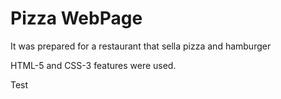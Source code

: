 

<h1>Pizza WebPage</h1>


<p>It was prepared for a restaurant that sella pizza and hamburger</p>

<p>HTML-5 and CSS-3 features were used.</p>

<p>Test<p>




